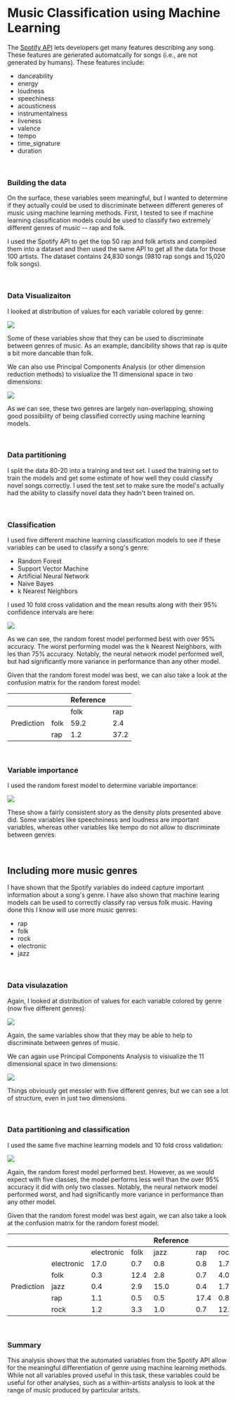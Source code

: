 # Music Classification using Machine Learning

The [Spotify API](https://developer.spotify.com/documentation/web-api/) lets developers get many features describing any song. These features are generated automatcally for songs (i.e., are not generated by humans). These features include:

* danceability
* energy
* loudness
* speechiness
* acousticness
* instrumentalness
* liveness
* valence
* tempo
* time_signature
* duration

<br>

### Building the data

On the surface, these variables seem meaningful, but I wanted to determine if they actually could be used to discriminate between different generes of music using machine learning methods. First, I tested to see if machine learning classification models could be used to classify two extremely different genres of music -- rap and folk.

I used the Spotify API to get the top 50 rap and folk artists and compiled them into a dataset and then used the same API to get all the data for those 100 artists. The dataset contains 24,830 songs (9810 rap songs and 15,020 folk songs).

<br>

### Data Visualizaiton

I looked at distribution of values for each variable colored by genre:

![](./images/all_variables_train.png)

Some of these variables show that they can be used to discriminate between genres of music. As an example, dancibility shows that rap is quite a bit more dancable than folk.

We can also use Principal Components Analysis (or other dimension reduction methods) to visiualize the 11 dimensional space in two dimensions:

![](./images/pca_space.png)

As we can see, these two genres are largely non-overlapping, showing good possibility of being classified correctly using machine learning models.

<br>

### Data partitioning 

I split the data 80-20 into a training and test set. I used the training set to train the models and get some estimate of how well they could classify novel songs correctly. I used the test set to make sure the model's actually had the ability to classify novel data they hadn't been trained on.

<br>

### Classification

I used five different machine learning classification models to see if these variables can be used to classify a song's genre:

* Random Forest 
* Support Vector Machine
* Artificial Neural Network
* Naive Bayes
* k Nearest Neighbors

I used 10 fold cross validation and the mean results along with their 95% confidence intervals are here:

![](./images/all_models_train.png)

As we can see, the random forest model performed best with over 95% accuracy. The worst performing model was the k Nearest Neighbors, with les than 75% accuracy. Notably, the neural network model performed well, but had significantly more variance in performance than any other model.

Given that the random forest model was best, we can also take a look at the confusion matrix for the random forest model:


|               |               | Reference |    |
| ------------- |-------------| -----| -----|
|               |         | folk   | rap   |
| Prediction    | folk    |   59.2 |   2.4 |
|               | rap     |    1.2 |    37.2 |

<br>

### Variable importance

I used the random forest model to determine variable importance:

![](./images/var_importance_train.png)

These show a fairly consistent story as the density plots presented above did. Some variables like speechniness and loudness are important variables, whereas other variables like tempo do not allow to discriminate between genres.

<br>

## Including more music genres

I have shown that the Spotify variables do indeed capture important information about a song's genre. I have also shown that machine learing models can be used to correctly classify rap versus folk music. Having done this I know will use more music genres:

* rap
* folk
* rock
* electronic
* jazz

<br>

### Data visulazation

Again, I looked at distribution of values for each variable colored by genre (now five different genres):

![](./images/all_models_train_5classes.png)

Again, the same variables show that they may be able to help to discriminate between genres of music.

We can again use Principal Components Analysis to visiualize the 11 dimensional space in two dimensions:

![](./images/pca_space_train_5classes.png)

Things obviously get messier with five different genres, but we can see a lot of structure, even in just two dimensions.

<br>

### Data partitioning and classification

I used the same five machine learning models and 10 fold cross validation:

![](./images/all_models_train_5classes.png)

Again, the random forest model performed best. However, as we would expect with five classes, the model performs less well than the over 95% accuracy it did with only two classes. Notably, the neural network model performed worst, and had significantly more variance in performance than any other model.

Given that the random forest model was best again, we can also take a look at the confusion matrix for the random forest model:



|               |               |         |         | Reference |     |      |
| ------------- |-------------| -----| -----| -----| -----| -----|
|               |               | electronic   | folk   |  jazz   | rap   | rock |
|               | electronic    |   17.0       |   0.7  |   0.8   |    0.8 |      1.7 |
|               | folk          |    0.3       |   12.4 |   2.8    |   0.7    |   4.0  |
| Prediction    | jazz          |    0.4       |   2.9  |  15.0   |    0.4 |      1.7 |
|               | rap           |    1.1       |   0.5  |   0.5    |  17.4    |   0.8  |
|               | rock          |    1.2       |   3.3  |  1.0   |    0.7 |     12.0 |



<br>

### Summary

This analysis shows that the automated variables from the Spotify API allow for the meaningful differentiation of genre using machine learning methods. While not all variables proved useful in this task, these variables could be useful for other analyses, such as a within-artists analysis to look at the range of music produced by particular aritsts. 

<br>
<br>
<br>


